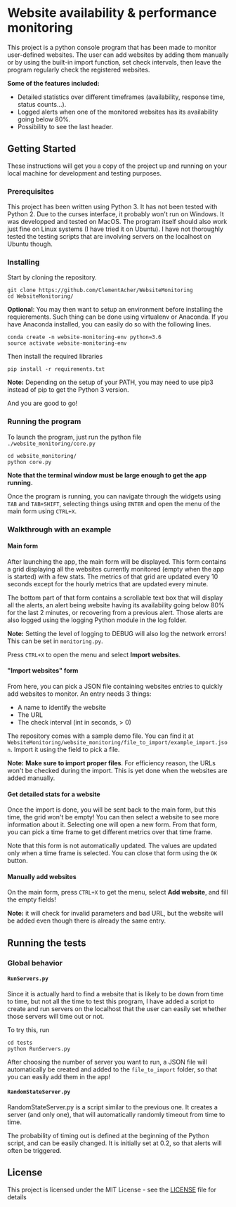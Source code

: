 # Website availability & performance monitoring

This project is a python console program that has been made to monitor user-defined websites.
The user can add websites by adding them manually or by using the built-in import function, set check intervals, then leave the program regularly check the registered websites.

**Some of the features included:**

* Detailed statistics over different timeframes (availability, response time, status counts...).
* Logged alerts when one of the monitored websites has its availability going below 80%.
* Possibility to see the last header.

## Getting Started

These instructions will get you a copy of the project up and running on your local machine for development and testing purposes.

### Prerequisites

This project has been written using Python 3. It has not been tested with Python 2. Due to the curses interface, it probably won't run on Windows.
It was developped and tested on MacOS. The program itself should also work just fine on Linux systems (I have tried it on Ubuntu). I have not thoroughly tested the testing scripts that are involving servers on the localhost on Ubuntu though.

### Installing

Start by cloning the repository. 

``` 
git clone https://github.com/ClementAcher/WebsiteMonitoring
cd WebsiteMonitoring/
```

**Optional**: You may then want to setup an environment before installing the requierements. Such thing can be done using virtualenv or Anaconda. If you have Anaconda installed, you can easily do so with the following lines.

```
conda create -n website-monitoring-env python=3.6
source activate website-monitoring-env
```

Then install the required libraries
```
pip install -r requirements.txt 
```

**Note:** Depending on the setup of your PATH, you may need to use pip3 instead of pip to get the Python 3 version.

And you are good to go!

### Running the program

To launch the program, just run the python file `./website_monitoring/core.py`

```
cd website_monitoring/
python core.py
```

**Note that the terminal window must be large enough to get the app running.**

Once the program is running, you can navigate through the widgets using `TAB` and `TAB+SHIFT`, selecting things using `ENTER` and open the menu of the main form using `CTRL+X`.

### Walkthrough  with an example

#### Main form

After launching the app, the main form will be displayed. This form contains a grid displaying all the websites currently 
monitored (empty when the app is started) with a few stats. The metrics of that grid are updated every 10 seconds
except for the hourly metrics that are updated every minute.

The bottom part of that form contains a scrollable text box that will display all the alerts, an alert being website 
having its availability going below 80% for the last 2 minutes, or recovering from a previous alert.
Those alerts are also logged using the logging Python module in the log folder. 

**Note:** Setting the level of logging to DEBUG will also log the network errors! This can be set in `monitoring.py`.

Press `CTRL+X` to open the menu and select **Import websites**.

#### "Import websites" form

From here, you can pick a JSON file containing websites entries to quickly add websites to monitor. An entry needs 3 things:

* A name to identify the website
* The URL
* The check interval (int in seconds, > 0)

The repository comes with a sample demo file. You can find it at `WebsiteMonitoring/website_monitoring/file_to_import/example_import.json`. Import it using the field to pick a file.

**Note:** **Make sure to import proper files**. For efficiency reason, the URLs won't be checked during the import.
This is yet done when the websites are added manually.

#### Get detailed stats for a website

Once the import is done, you will be sent back to the main form, but this time, the grid won't be empty!
You can then select a website to see more information about it. Selecting one will open a new form.
From that form, you can pick a time frame to get different metrics over that time frame.

Note that this form is not automatically updated. The values are updated only when a time frame is selected.
You can close that form using the `OK` button.

#### Manually add websites

On the main form, press `CTRL+X` to get the menu, select **Add website**, and fill the empty fields!

**Note:** it will check for invalid parameters and bad URL, but the website will be added even though there is already
the same entry.

## Running the tests

### Global behavior

#### `RunServers.py`

Since it is actually hard to find a website that is likely to be down from time to time, but not all the time
to test this program, I have added a script to create and run servers on the localhost that the
user can easily set whether those servers will time out or not.

To try this, run

```
cd tests
python RunServers.py
```

After choosing the number of server you want to run, a JSON file will automatically 
be created and added to the `file_to_import` folder, so that you can easily add them 
in the app!

#### `RandomStateServer.py`

RandomStateServer.py is a script similar to the previous one. It creates a server (and only one), that will automatically randomly timeout from time to time.

The probability of timing out is defined at the beginning of the Python script, and can be easily changed. It is initially set at 0.2, so that alerts will often be triggered.

## License

This project is licensed under the MIT License - see the [LICENSE](LICENSE) file for details


